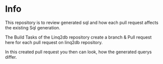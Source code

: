 # Info

This repository is to review generated sql and how each pull request affects the existing Sql generation.

The Build Tasks of the Linq2db repository create a branch & Pull request here for each pull request on linq2db repository.

In this created pull request you then can look, how the generated querys differ.
